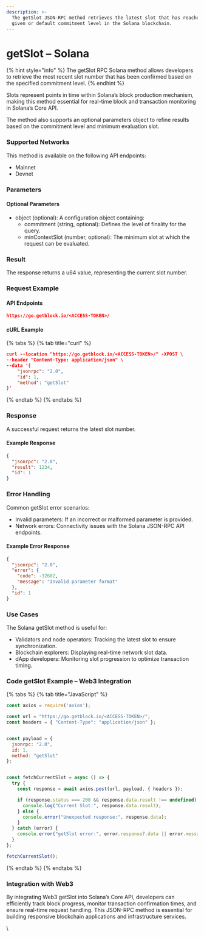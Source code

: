 ```yaml
---
description: >-
  The getSlot JSON-RPC method retrieves the latest slot that has reached the
  given or default commitment level in the Solana blockchain.
---
```


# getSlot – Solana

{% hint style="info" %}
The getSlot RPC Solana method allows developers to retrieve the most recent slot number that has been confirmed based on the specified commitment level.
{% endhint %}

Slots represent points in time within Solana’s block production mechanism, making this method essential for real-time block and transaction monitoring in Solana’s Core API.

The method also supports an optional parameters object to refine results based on the commitment level and minimum evaluation slot.

### Supported Networks

This method is available on the following API endpoints:

* Mainnet
* Devnet

### Parameters

#### Optional Parameters

* object (optional): A configuration object containing:
  * commitment (string, optional): Defines the level of finality for the query.
  * minContextSlot (number, optional): The minimum slot at which the request can be evaluated.

### Result

The response returns a u64 value, representing the current slot number.

### Request Example

#### API Endpoints

```json
https://go.getblock.io/<ACCESS-TOKEN>/
```

#### cURL Example

{% tabs %}
{% tab title="curl" %}
```json
curl --location "https://go.getblock.io/<ACCESS-TOKEN>/" -XPOST \
--header "Content-Type: application/json" \
--data '{
    "jsonrpc": "2.0",
    "id": 1,
    "method": "getSlot"
}'
```
{% endtab %}
{% endtabs %}

### Response

A successful request returns the latest slot number.

#### Example Response

```json
{
  "jsonrpc": "2.0",
  "result": 1234,
  "id": 1
}
```

### Error Handling

Common getSlot error scenarios:

* Invalid parameters: If an incorrect or malformed parameter is provided.
* Network errors: Connectivity issues with the Solana JSON-RPC API endpoints.

#### Example Error Response

```json
{
  "jsonrpc": "2.0",
  "error": {
    "code": -32602,
    "message": "Invalid parameter format"
  },
  "id": 1
}
```

### Use Cases

The Solana getSlot method is useful for:

* Validators and node operators: Tracking the latest slot to ensure synchronization.
* Blockchain explorers: Displaying real-time network slot data.
* dApp developers: Monitoring slot progression to optimize transaction timing.

### Code getSlot Example – Web3 Integration

{% tabs %}
{% tab title="JavaScript" %}
```javascript
const axios = require('axios');

const url = "https://go.getblock.io/<ACCESS-TOKEN>/"; 
const headers = { "Content-Type": "application/json" };


const payload = {
  jsonrpc: "2.0",
  id: 1,
  method: "getSlot"
};


const fetchCurrentSlot = async () => {
  try {
    const response = await axios.post(url, payload, { headers });

    if (response.status === 200 && response.data.result !== undefined) {
      console.log("Current Slot:", response.data.result);
    } else {
      console.error("Unexpected response:", response.data);
    }
  } catch (error) {
    console.error("getSlot error:", error.response?.data || error.message);
  }
};

fetchCurrentSlot();
```
{% endtab %}
{% endtabs %}

### Integration with Web3

By integrating Web3 getSlot into Solana’s Core API, developers can efficiently track block progress, monitor transaction confirmation times, and ensure real-time request handling. This JSON-RPC method is essential for building responsive blockchain applications and infrastructure services.

\
